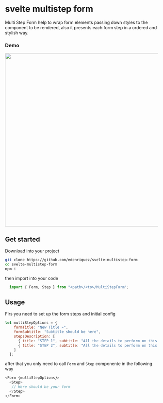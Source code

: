 # svelte multistep form

Multi Step Form help to wrap form elements passing down styles to the component to be rendered, also it presents each form step in a ordered and stylish way.

### Demo
<p align="center">
  <img width="570" src ="./screen/form-demo.gif">
</p>

## Get started

Download into your project

```bash
git clone https://github.com/edenriquez/svelte-multistep-form
cd svelte-multistep-form 
npm i
```

then import into your code

```javascript
  import { Form, Step } from "<path>/<to>/MultiStepForm";
```
## Usage

Firs you need to set up the form steps and initial config

```javascript
let multiStepOptions = {
    formTitle: "New Title ✍️",
    formSubtitle: "Subtitle should be here",
    stepsDescription: [
      { title: "STEP 1", subtitle: "All the details to perform on this step" },
      { title: "STEP 2", subtitle: "All the details to perform on this step" }
    ]
  };
```

after that you only need to call `Form` and `Step` componente in the following way

```javascript
<Form {multiStepOptions}>
  <Step>
   // Here should be your form
  </Step>
</Form>
```
